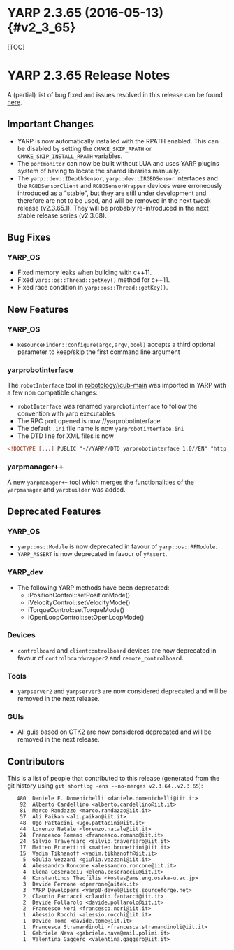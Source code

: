 YARP 2.3.65 (2016-05-13)                                              {#v2_3_65}
========================

[TOC]

YARP 2.3.65  Release Notes
==========================


A (partial) list of bug fixed and issues resolved in this release can be found
[here](https://github.com/robotology/yarp/issues?q=label%3A%22Fixed+in%3A+YARP+v2.3.65%22).



Important Changes
-----------------

* YARP is now automatically installed with the RPATH enabled.
  This can be disabled by setting the `CMAKE_SKIP_RPATH` or
  `CMAKE_SKIP_INSTALL_RPATH` variables.
* The `portmonitor` can now be built without LUA and uses YARP plugins system
  of having to locate the shared libraries manually.
* The `yarp::dev::IDepthSensor`, `yarp::dev::IRGBDSensor` interfaces and the
  `RGBDSensorClient` and `RGBDSensorWrapper` devices were erroneously introduced
  as a "stable", but they are still under development and therefore are not to
  be used, and will be removed in the next tweak release (v2.3.65.1).
  They will be probably re-introduced in the next stable release series
  (v2.3.68).



Bug Fixes
---------

### YARP_OS

* Fixed memory leaks when building with c++11.
* Fixed `yarp::os::Thread::getKey()` method for c++11.
* Fixed race condition in `yarp::os::Thread::getKey()`.



New Features
------------

### YARP_OS

* `ResourceFinder::configure(argc,argv,bool)` accepts a third optional parameter
  to keep/skip the first command line argument

### yarprobotinterface

The `robotInterface` tool in
[robotology/icub-main](https://github.com/robotology/icub-main/) was imported
in YARP with a few non compatible changes:

* `robotInterface` was renamed `yarprobotinterface` to follow the convention
  with yarp executables
* The RPC port opened is now /<robotname>/yarprobotinterface
* The default `.ini` file name is now `yarprobotinterface.ini`
* The DTD line for XML files is now
```xml
<!DOCTYPE [...] PUBLIC "-//YARP//DTD yarprobotinterface 1.0//EN" "http://www.yarp.it/DTD/yarprobotinterfaceV1.0.dtd">
```

### yarpmanager++

A new `yarpmanager++` tool which merges the functionalities of the `yarpmanager`
and `yarpbuilder` was added.



Deprecated Features
-------------------

### YARP_OS

* `yarp::os::Module` is now deprecated in favour of `yarp::os::RFModule`.
* `YARP_ASSERT` is now deprecated in favour of `yAssert`.

### YARP_dev

* The following YARP methods have been deprecated:
  - iPositionControl::setPositionMode()
  - iVelocityControl::setVelocityMode()
  - iTorqueControl::setTorqueMode()
  - iOpenLoopControl::setOpenLoopMode()

### Devices
* `controlboard` and `clientcontrolboard` devices are now deprecated in favour
  of `controlboardwrapper2` and `remote_controlboard`.

### Tools
* `yarpserver2` and `yarpserver3` are now considered deprecated and will be
  removed in the next release.

### GUIs
* All guis based on GTK2 are now considered deprecated and will be removed in
  the next release.



Contributors
------------

This is a list of people that contributed to this release (generated from the
git history using `git shortlog -ens --no-merges v2.3.64..v2.3.65`):

```
   480  Daniele E. Domenichelli <daniele.domenichelli@iit.it>
    92  Alberto Cardellino <alberto.cardellino@iit.it>
    81  Marco Randazzo <marco.randazzo@iit.it>
    57  Ali Paikan <ali.paikan@iit.it>
    48  Ugo Pattacini <ugo.pattacini@iit.it>
    44  Lorenzo Natale <lorenzo.natale@iit.it>
    24  Francesco Romano <francesco.romano@iit.it>
    24  Silvio Traversaro <silvio.traversaro@iit.it>
    17  Matteo Brunettini <matteo.brunettini@iit.it>
    15  Vadim Tikhanoff <vadim.tikhanoff@iit.it>
     5  Giulia Vezzani <giulia.vezzani@iit.it>
     4  Alessandro Roncone <alessandro.roncone@iit.it>
     4  Elena Ceseracciu <elena.ceseracciu@iit.it>
     4  Konstantinos Theofilis <kostas@ams.eng.osaka-u.ac.jp>
     3  Davide Perrone <dperrone@aitek.it>
     3  YARP Developers <yarp0-devel@lists.sourceforge.net>
     2  Claudio Fantacci <claudio.fantacci@iit.it>
     2  Davide Pollarolo <davide.pollarolo@iit.it>
     2  Francesco Nori <francesco.nori@iit.it>
     1  Alessio Rocchi <alessio.rocchi@iit.it>
     1  Davide Tome <davide.tome@iit.it>
     1  Francesca Stramandinoli <francesca.stramandinoli@iit.it>
     1  Gabriele Nava <gabriele.nava@mail.polimi.it>
     1  Valentina Gaggero <valentina.gaggero@iit.it>
```
